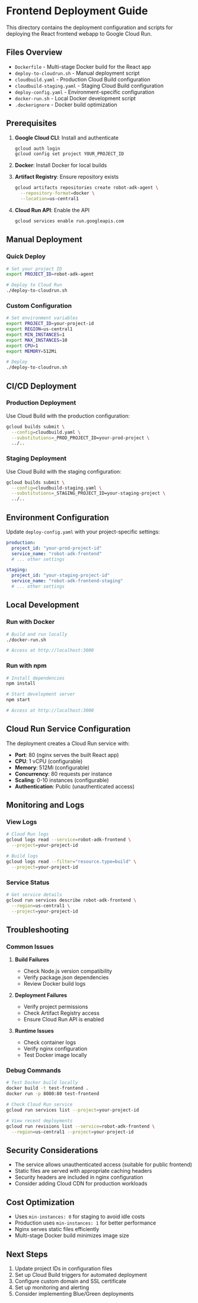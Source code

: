 # Frontend Deployment Guide

This directory contains the deployment configuration and scripts for deploying the React frontend webapp to Google Cloud Run.

## Files Overview

- `Dockerfile` - Multi-stage Docker build for the React app
- `deploy-to-cloudrun.sh` - Manual deployment script
- `cloudbuild.yaml` - Production Cloud Build configuration
- `cloudbuild-staging.yaml` - Staging Cloud Build configuration
- `deploy-config.yaml` - Environment-specific configuration
- `docker-run.sh` - Local Docker development script
- `.dockerignore` - Docker build optimization

## Prerequisites

1. **Google Cloud CLI**: Install and authenticate

   ```bash
   gcloud auth login
   gcloud config set project YOUR_PROJECT_ID
   ```

2. **Docker**: Install Docker for local builds

3. **Artifact Registry**: Ensure repository exists

   ```bash
   gcloud artifacts repositories create robot-adk-agent \
     --repository-format=docker \
     --location=us-central1
   ```

4. **Cloud Run API**: Enable the API
   ```bash
   gcloud services enable run.googleapis.com
   ```

## Manual Deployment

### Quick Deploy

```bash
# Set your project ID
export PROJECT_ID=robot-adk-agent

# Deploy to Cloud Run
./deploy-to-cloudrun.sh
```

### Custom Configuration

```bash
# Set environment variables
export PROJECT_ID=your-project-id
export REGION=us-central1
export MIN_INSTANCES=1
export MAX_INSTANCES=10
export CPU=1
export MEMORY=512Mi

# Deploy
./deploy-to-cloudrun.sh
```

## CI/CD Deployment

### Production Deployment

Use Cloud Build with the production configuration:

```bash
gcloud builds submit \
  --config=cloudbuild.yaml \
  --substitutions=_PROD_PROJECT_ID=your-prod-project \
  ../..
```

### Staging Deployment

Use Cloud Build with the staging configuration:

```bash
gcloud builds submit \
  --config=cloudbuild-staging.yaml \
  --substitutions=_STAGING_PROJECT_ID=your-staging-project \
  ../..
```

## Environment Configuration

Update `deploy-config.yaml` with your project-specific settings:

```yaml
production:
  project_id: "your-prod-project-id"
  service_name: "robot-adk-frontend"
  # ... other settings

staging:
  project_id: "your-staging-project-id"
  service_name: "robot-adk-frontend-staging"
  # ... other settings
```

## Local Development

### Run with Docker

```bash
# Build and run locally
./docker-run.sh

# Access at http://localhost:3000
```

### Run with npm

```bash
# Install dependencies
npm install

# Start development server
npm start

# Access at http://localhost:3000
```

## Cloud Run Service Configuration

The deployment creates a Cloud Run service with:

- **Port**: 80 (nginx serves the built React app)
- **CPU**: 1 vCPU (configurable)
- **Memory**: 512Mi (configurable)
- **Concurrency**: 80 requests per instance
- **Scaling**: 0-10 instances (configurable)
- **Authentication**: Public (unauthenticated access)

## Monitoring and Logs

### View Logs

```bash
# Cloud Run logs
gcloud logs read --service=robot-adk-frontend \
  --project=your-project-id

# Build logs
gcloud logs read --filter="resource.type=build" \
  --project=your-project-id
```

### Service Status

```bash
# Get service details
gcloud run services describe robot-adk-frontend \
  --region=us-central1 \
  --project=your-project-id
```

## Troubleshooting

### Common Issues

1. **Build Failures**

   - Check Node.js version compatibility
   - Verify package.json dependencies
   - Review Docker build logs

2. **Deployment Failures**

   - Verify project permissions
   - Check Artifact Registry access
   - Ensure Cloud Run API is enabled

3. **Runtime Issues**
   - Check container logs
   - Verify nginx configuration
   - Test Docker image locally

### Debug Commands

```bash
# Test Docker build locally
docker build -t test-frontend .
docker run -p 8080:80 test-frontend

# Check Cloud Run service
gcloud run services list --project=your-project-id

# View recent deployments
gcloud run revisions list --service=robot-adk-frontend \
  --region=us-central1 --project=your-project-id
```

## Security Considerations

- The service allows unauthenticated access (suitable for public frontend)
- Static files are served with appropriate caching headers
- Security headers are included in nginx configuration
- Consider adding Cloud CDN for production workloads

## Cost Optimization

- Uses `min-instances: 0` for staging to avoid idle costs
- Production uses `min-instances: 1` for better performance
- Nginx serves static files efficiently
- Multi-stage Docker build minimizes image size

## Next Steps

1. Update project IDs in configuration files
2. Set up Cloud Build triggers for automated deployment
3. Configure custom domain and SSL certificate
4. Set up monitoring and alerting
5. Consider implementing Blue/Green deployments
